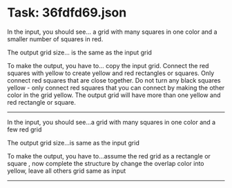 # Task: 36fdfd69.json

In the input, you should see... a grid with many squares in one color and a smaller number of squares in red.

The output grid size... is the same as the input grid

To make the output, you have to... copy the input grid. Connect the red squares with yellow to create yellow and red rectangles or squares. Only connect red squares that are close together. Do not turn any black squares yellow - only connect red squares that you can connect by making the other color in the grid yellow. The output grid will have more than one yellow and red rectangle or square.

---

In the input, you should see...a grid with many squares in one color and a few red grid

The output grid size...is same as the input grid

To make the output, you have to...assume the red grid as a rectangle or square , now complete the structure by change the overlap color into yellow, leave all others grid same as input

---

